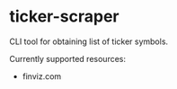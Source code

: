 # ticker-scraper

CLI tool for obtaining list of ticker symbols.

Currently supported resources:
 - finviz.com
